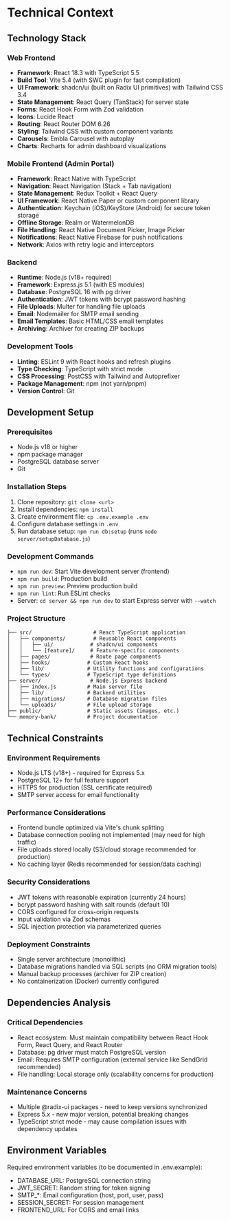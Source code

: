 # Technical Context

## Technology Stack

### Web Frontend
- **Framework**: React 18.3 with TypeScript 5.5
- **Build Tool**: Vite 5.4 (with SWC plugin for fast compilation)
- **UI Framework**: shadcn/ui (built on Radix UI primitives) with Tailwind CSS 3.4
- **State Management**: React Query (TanStack) for server state
- **Forms**: React Hook Form with Zod validation
- **Icons**: Lucide React
- **Routing**: React Router DOM 6.26
- **Styling**: Tailwind CSS with custom component variants
- **Carousels**: Embla Carousel with autoplay
- **Charts**: Recharts for admin dashboard visualizations

### Mobile Frontend (Admin Portal)
- **Framework**: React Native with TypeScript
- **Navigation**: React Navigation (Stack + Tab navigation)
- **State Management**: Redux Toolkit + React Query
- **UI Framework**: React Native Paper or custom component library
- **Authentication**: Keychain (iOS)/KeyStore (Android) for secure token storage
- **Offline Storage**: Realm or WatermelonDB
- **File Handling**: React Native Document Picker, Image Picker
- **Notifications**: React Native Firebase for push notifications
- **Network**: Axios with retry logic and interceptors

### Backend
- **Runtime**: Node.js (v18+ required)
- **Framework**: Express.js 5.1 (with ES modules)
- **Database**: PostgreSQL 16 with pg driver
- **Authentication**: JWT tokens with bcrypt password hashing
- **File Uploads**: Multer for handling file uploads
- **Email**: Nodemailer for SMTP email sending
- **Email Templates**: Basic HTML/CSS email templates
- **Archiving**: Archiver for creating ZIP backups

### Development Tools
- **Linting**: ESLint 9 with React hooks and refresh plugins
- **Type Checking**: TypeScript with strict mode
- **CSS Processing**: PostCSS with Tailwind and Autoprefixer
- **Package Management**: npm (not yarn/pnpm)
- **Version Control**: Git

## Development Setup

### Prerequisites
- Node.js v18 or higher
- npm package manager
- PostgreSQL database server
- Git

### Installation Steps
1. Clone repository: `git clone <url>`
2. Install dependencies: `npm install`
3. Create environment file: `cp .env.example .env`
4. Configure database settings in `.env`
5. Run database setup: `npm run db:setup` (runs `node server/setupDatabase.js`)

### Development Commands
- `npm run dev`: Start Vite development server (frontend)
- `npm run build`: Production build
- `npm run preview`: Preview production build
- `npm run lint`: Run ESLint checks
- Server: `cd server && npm run dev` to start Express server with `--watch`

### Project Structure
```
├── src/                    # React TypeScript application
│   ├── components/         # Reusable React components
│   │   ├── ui/            # shadcn/ui components
│   │   └── [feature]/     # Feature-specific components
│   ├── pages/             # Route page components
│   ├── hooks/            # Custom React hooks
│   ├── lib/              # Utility functions and configurations
│   └── types/            # TypeScript type definitions
├── server/                # Node.js Express backend
│   ├── index.js          # Main server file
│   ├── lib/              # Backend utilities
│   ├── migrations/       # Database migration files
│   └── uploads/          # File upload storage
├── public/               # Static assets (images, etc.)
└── memory-bank/          # Project documentation
```

## Technical Constraints

### Environment Requirements
- Node.js LTS (v18+) - required for Express 5.x
- PostgreSQL 12+ for full feature support
- HTTPS for production (SSL certificate required)
- SMTP server access for email functionality

### Performance Considerations
- Frontend bundle optimized via Vite's chunk splitting
- Database connection pooling not implemented (may need for high traffic)
- File uploads stored locally (S3/cloud storage recommended for production)
- No caching layer (Redis recommended for session/data caching)

### Security Considerations
- JWT tokens with reasonable expiration (currently 24 hours)
- bcrypt password hashing with salt rounds (default 10)
- CORS configured for cross-origin requests
- Input validation via Zod schemas
- SQL injection protection via parameterized queries

### Deployment Constraints
- Single server architecture (monolithic)
- Database migrations handled via SQL scripts (no ORM migration tools)
- Manual backup processes (archiver for ZIP creation)
- No containerization (Docker) currently configured

## Dependencies Analysis

### Critical Dependencies
- React ecosystem: Must maintain compatibility between React Hook Form, React Query, and React Router
- Database: pg driver must match PostgreSQL version
- Email: Requires SMTP configuration (external service like SendGrid recommended)
- File handling: Local storage only (scalability concerns for production)

### Maintenance Concerns
- Multiple @radix-ui packages - need to keep versions synchronized
- Express 5.x - new major version, potential breaking changes
- TypeScript strict mode - may cause compilation issues with dependency updates

## Environment Variables

Required environment variables (to be documented in .env.example):
- DATABASE_URL: PostgreSQL connection string
- JWT_SECRET: Random string for token signing
- SMTP_*: Email configuration (host, port, user, pass)
- SESSION_SECRET: For session management
- FRONTEND_URL: For CORS and email links
